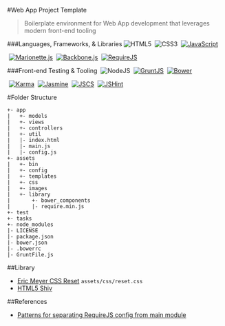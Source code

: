 #Web App Project Template

> Boilerplate environment for Web App development that leverages modern front-end tooling

###Languages, Frameworks, & Libraries
![HTML5](../images/assets/images/html5.gif "HTML5")
&nbsp;![CSS3](../images/assets/images/css3.gif "CSS3")
&nbsp;[![JavaScript](../images/assets/images/js.gif "JavaScript (ECMAScript 5)")](http://www.ecma-international.org/publications/files/ECMA-ST/Ecma-262.pdf)

&nbsp;[![Marionette.js](../images/assets/images/marionette.gif "Marionette.js")](http://marionettejs.com/)
&nbsp;[![Backbone.js](../images/assets/images/backbone.gif "Backbone.js")](http://backbonejs.org/)
&nbsp;[![RequireJS](../images/assets/images/require.gif "RequireJS")](http://requirejs.org/)

###Front-end Testing & Tooling
&nbsp;![NodeJS](../images/assets/images/node.gif "NodeJS")
&nbsp;[![GruntJS](../images/assets/images/grunt.gif "GruntJS")](http://gruntjs.com/)
&nbsp;[![Bower](../images/assets/images/bower.gif "Bower")](http://bower.io/)

&nbsp;[![Karma](../images/assets/images/karma.gif "Karma")](https://karma-runner.github.io/0.12/index.html)
&nbsp;[![Jasmine](../images/assets/images/jasmine.gif "Jasmine")](https://jasmine.github.io/2.2/introduction.html)
&nbsp;[![JSCS](../images/assets/images/jscs.gif "JSCS")](http://jscs.info/)
&nbsp;[![JSHint](../images/assets/images/jshint.gif "JSHint")](http://jshint.com/docs/)

#Folder Structure
    
    +- app
    |   +- models
    |   +- views
    |   +- controllers
    |   +- util
    |   |- index.html
    |   |- main.js
    |   |- config.js
    +- assets
    |   +- bin
    |   +- config
    |   +- templates
    |   +- css
    |   +- images
    |   +- library
    |       +- bower_components
    |       |- require.min.js
    +- test
    +- tasks
    +- node_modules
    |- LICENSE
    |- package.json
    |- bower.json
    |- .bowerrc
    |- GruntFile.js
     
##Library
- [Eric Meyer CSS Reset](http://meyerweb.com/eric/tools/css/reset/) ```assets/css/reset.css```
- [HTML5 Shiv](https://github.com/aFarkas/html5shiv)

##References
- [Patterns for separating RequireJS config from main module](https://github.com/jrburke/requirejs/wiki/Patterns-for-separating-config-from-the-main-module)